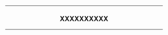 ------------------------------------------------------------------------------------------------------------------------------------------------
## <p align='center'> XXXXXXXXXX </p>

------------------------------------------------------------------------------------------------------------------------------------------------
